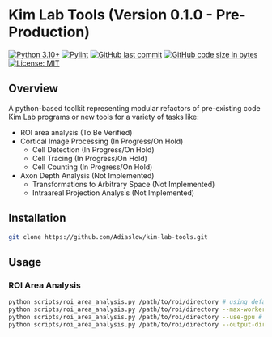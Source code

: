 # Kim Lab Tools (Version 0.1.0 - Pre-Production)

[![Python 3.10+](https://img.shields.io/badge/python-3.9+-blue.svg)](https://www.python.org/downloads/)
[![Pylint](https://github.com/Adiaslow/kim-lab-tools/actions/workflows/pylint.yml/badge.svg)](https://github.com/Adiaslow/kim-lab-tools/actions/workflows/pylint.yml)
[![GitHub last commit](https://img.shields.io/github/last-commit/Adiaslow/kim-lab-tools.svg)](https://github.com/Adiaslow/kim-lab-tools/commits/main)
[![GitHub code size in bytes](https://img.shields.io/github/languages/code-size/Adiaslow/kim-lab-tools.svg)](https://github.com/Adiaslow/kim-lab-tools)
[![License: MIT](https://img.shields.io/badge/License-MIT-yellow.svg)](https://opensource.org/licenses/MIT)

## Overview

A python-based toolkit representing modular refactors of pre-existing code Kim Lab programs or new tools for a variety of tasks like:

- ROI area analysis (To Be Verified)
- Cortical Image Processing (In Progress/On Hold)
  - Cell Detection (In Progress/On Hold)
  - Cell Tracing (In Progress/On Hold)
  - Cell Counting (In Progress/On Hold)
- Axon Depth Analysis (Not Implemented)
  - Transformations to Arbitrary Space (Not Implemented)
  - Intraareal Projection Analysis (Not Implemented)

## Installation

```bash
git clone https://github.com/Adiaslow/kim-lab-tools.git
```

## Usage

### ROI Area Analysis

```bash
python scripts/roi_area_analysis.py /path/to/roi/directory # using default settings
python scripts/roi_area_analysis.py /path/to/roi/directory --max-workers 4 # using 4 worker threads
python scripts/roi_area_analysis.py /path/to/roi/directory --use-gpu # using GPU if available
python scripts/roi_area_analysis.py /path/to/roi/directory --output-dir /path/to/output/directory # save output to a directory
```
